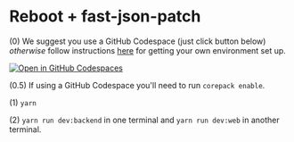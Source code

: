 # Reboot + fast-json-patch

(0) We suggest you use a GitHub Codespace (just click button below) _otherwise_ follow instructions [here](https://docs.reboot.dev/develop/overview) for getting your own environment set up.

[![Open in GitHub Codespaces](https://github.com/codespaces/badge.svg)](https://codespaces.new/benh/reboot-fast-json-patch)

(0.5) If using a GitHub Codespace you'll need to run `corepack enable`.

(1) `yarn`

(2) `yarn run dev:backend` in one terminal and `yarn run dev:web` in another terminal.